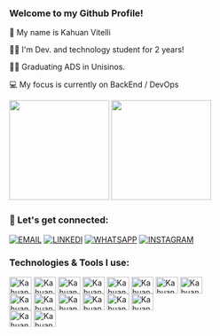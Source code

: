 ### Welcome to my Github Profile!

🤵 My name is Kahuan Vitelli

👨‍💻 I'm Dev. and technology student for 2 years!

👨‍🎓 Graduating ADS in Unisinos.

💻 My focus is currently on BackEnd / DevOps

<div>

  <img height="180em" src="https://github-readme-stats.vercel.app/api?username=KahuanVtl&show_icons=true&theme=tokyonight"/>
  <img height="180em" src="https://github-readme-stats.vercel.app/api/top-langs/?username=KahuanVtl&layout=compact&theme=tokyonight"/>
  
</div>

### 📱 Let's get connected:

[![EMAIL](https://img.shields.io/badge/Gmail-D14836?style=for-the-badge&logo=gmail&logoColor=white)](mailto:kahuanvitelli@gmail.com) 
[![LINKEDI](https://img.shields.io/badge/LinkedIn-0077B5?style=for-the-badge&logo=linkedin&logoColor=white)](https://www.linkedin.com/in/kahuan-vitelli/)
[![WHATSAPP](https://img.shields.io/badge/WhatsApp-25D366?style=for-the-badge&logo=whatsapp&logoColor=white
)](https://wa.me/5551998747003)
[![INSTAGRAM](https://img.shields.io/badge/Instagram-E4405F?style=for-the-badge&logo=instagram&logoColor=white
)](https://www.instagram.com/_kahuan/)

### Technologies & Tools I use:

<div>
  <img align="center" alt="Kahuan-nodejs" height="30" width="40" src="https://cdn.jsdelivr.net/gh/devicons/devicon@latest/icons/nodejs/nodejs-original-wordmark.svg">
  <img align="center" alt="Kahuan-javascript" height="30" width="40" src="https://cdn.jsdelivr.net/gh/devicons/devicon/icons/javascript/javascript-original.svg">
  <img align="center" alt="Kahuan-python" height="30" width="40" src="https://cdn.jsdelivr.net/gh/devicons/devicon/icons/python/python-original.svg">
  <img align="center" alt="Kahuan-java" height="30" width="40" src="https://cdn.jsdelivr.net/gh/devicons/devicon/icons/java/java-original.svg">
  <img align="center" alt="Kahuan-nodemon" height="30" width="40" src="https://cdn.jsdelivr.net/gh/devicons/devicon@latest/icons/nodemon/nodemon-original.svg">
  <img align="center" alt="Kahuan-react" height="30" width="40" src="https://cdn.jsdelivr.net/gh/devicons/devicon/icons/react/react-original.svg">
  <img align="center" alt="Kahuan-html" height="30" width="40" src="https://cdn.jsdelivr.net/gh/devicons/devicon/icons/html5/html5-original.svg">
  <img align="center" alt="Kahuan-css" height="30" width="40" src="https://cdn.jsdelivr.net/gh/devicons/devicon/icons/css3/css3-original.svg">
</div>
<div>
  <img align="center" alt="Kahuan-aws" height="30" width="40" src="https://cdn.jsdelivr.net/gh/devicons/devicon@latest/icons/amazonwebservices/amazonwebservices-original-wordmark.svg">
  <img align="center" alt="Kahuan-docker" height="30" width="40" src="https://cdn.jsdelivr.net/gh/devicons/devicon@latest/icons/docker/docker-original-wordmark.svg">
  <img align="center" alt="Kahuan-git" height="30" width="40" src="https://cdn.jsdelivr.net/gh/devicons/devicon@latest/icons/git/git-original.svg">
  <img align="center" alt="Kahuan-github" height="30" width="40" src="https://cdn.jsdelivr.net/gh/devicons/devicon@latest/icons/github/github-original.svg">
  <img align="center" alt="Kahuan-bitbucket" height="30" width="40" src="https://cdn.jsdelivr.net/gh/devicons/devicon@latest/icons/bitbucket/bitbucket-original.svg">
  <img align="center" alt="Kahuan-powershell" height="30" width="40" src="https://cdn.jsdelivr.net/gh/devicons/devicon@latest/icons/powershell/powershell-plain.svg">
</div>
<div>
  <img align="center" alt="Kahuan-mysql" height="30" width="40" src="https://cdn.jsdelivr.net/gh/devicons/devicon/icons/mysql/mysql-original.svg">
  <img align="center" alt="Kahuan-sql" height="30" width="40" src="https://cdn.jsdelivr.net/gh/devicons/devicon@latest/icons/azuresqldatabase/azuresqldatabase-original.svg">
</div>
